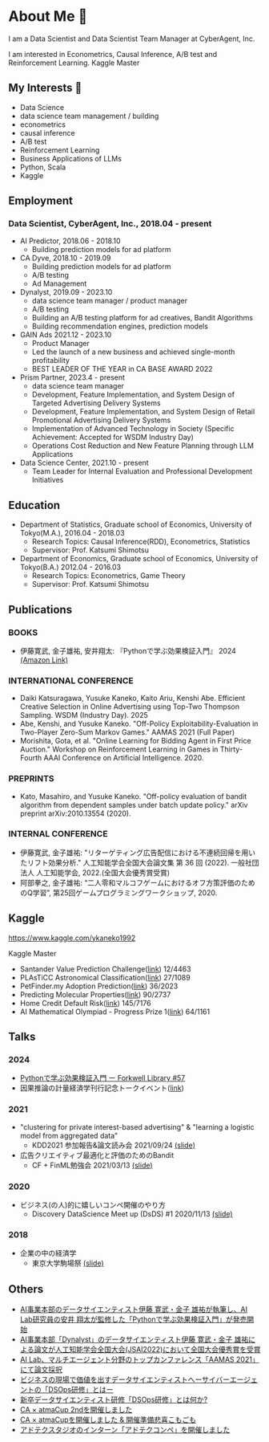 # About Me 👋
I am a Data Scientist and Data Scientist Team Manager at CyberAgent, Inc.

I am interested in Econometrics, Causal Inference, A/B test and Reinforcement Learning.
Kaggle Master

## My Interests 🔭
* Data Science
* data science team management / building
* econometrics
* causal inference
* A/B test
* Reinforcement Learning
* Business Applications of LLMs
* Python, Scala
* Kaggle

## Employment
### Data Scientist, CyberAgent, Inc., 2018.04 - present

* AI Predictor, 2018.06 - 2018.10
  * Building prediction models for ad platform
* CA Dyve, 2018.10 - 2019.09
  * Building prediction models for ad platform
  * A/B testing
  * Ad Management
* Dynalyst, 2019.09 - 2023.10
  * data science team manager / product manager
  * A/B testing
  * Building an A/B testing platform for ad creatives,  Bandit Algorithms
  * Building recommendation engines, prediction models
* GAIN Ads 2021.12 - 2023.10
  * Product Manager
  * Led the launch of a new business and achieved single-month profitability
  * BEST LEADER OF THE YEAR in CA BASE AWARD 2022  
* Prism Partner, 2023.4 - present
  * data science team manager
  * Development, Feature Implementation, and System Design of Targeted Advertising Delivery Systems
  * Development, Feature Implementation, and System Design of Retail Promotional Advertising Delivery Systems
  * Implementation of Advanced Technology in Society (Specific Achievement: Accepted for WSDM Industry Day)
  * Operations Cost Reduction and New Feature Planning through LLM Applications
* Data Science Center, 2021.10 - present
  * Team Leader for Internal Evaluation and Professional Development Initiatives

## Education
* Department of Statistics, Graduate school of Economics, University of Tokyo(M.A.), 2016.04 - 2018.03
  * Research Topics: Causal Inference(RDD), Econometrics, Statistics
  * Supervisor: Prof. Katsumi Shimotsu
* Department of Economics, Graduate school of Economics, University of Tokyo(B.A.) 2012.04 - 2016.03
  * Research Topics: Econometrics, Game Theory
  * Supervisor: Prof. Katsumi Shimotsu

## Publications
### BOOKS
* 伊藤寛武, 金子雄祐, 安井翔太: 『Pythonで学ぶ効果検証入門』 2024 [(Amazon Link)](https://www.amazon.co.jp/Python%E3%81%A7%E5%AD%A6%E3%81%B6%E5%8A%B9%E6%9E%9C%E6%A4%9C%E8%A8%BC%E5%85%A5%E9%96%80-%E5%AE%89%E4%BA%95-%E7%BF%94%E5%A4%AA/dp/427423116X)

### INTERNATIONAL CONFERENCE
* Daiki Katsuragawa, Yusuke Kaneko, Kaito Ariu, Kenshi Abe. Efficient Creative Selection in Online Advertising using Top-Two Thompson Sampling. WSDM (Industry Day). 2025
* Abe, Kenshi, and Yusuke Kaneko. "Off-Policy Exploitability-Evaluation in Two-Player Zero-Sum Markov Games." AAMAS 2021 (Full Paper)
* Morishita, Gota, et al. "Online Learning for Bidding Agent in First Price Auction." Workshop on Reinforcement Learning in Games in Thirty-Fourth AAAI Conference on Artificial Intelligence. 2020.

### PREPRINTS
* Kato, Masahiro, and Yusuke Kaneko. "Off-policy evaluation of bandit algorithm from dependent samples under batch update policy." arXiv preprint arXiv:2010.13554 (2020).

### INTERNAL CONFERENCE
* 伊藤寛武, 金子雄祐: "リターゲティング広告配信における不連続回帰を用いたリフト効果分析." 人工知能学会全国大会論文集 第 36 回 (2022). 一般社団法人 人工知能学会, 2022.(全国大会優秀賞受賞)
* 阿部拳之, 金子雄祐: “二人零和マルコフゲームにおけるオフ方策評価のためのQ学習”, 第25回ゲームプログラミングワークショップ, 2020.

## Kaggle
https://www.kaggle.com/ykaneko1992

Kaggle Master

* Santander Value Prediction Challenge([link](https://www.kaggle.com/competitions/santander-value-prediction-challenge)) 12/4463
* PLAsTiCC Astronomical Classification([link](https://www.kaggle.com/competitions/PLAsTiCC-2018)) 27/1089
* PetFinder.my Adoption Prediction([link](https://www.kaggle.com/competitions/petfinder-adoption-prediction)) 36/2023
* Predicting Molecular Properties([link](https://www.kaggle.com/competitions/champs-scalar-coupling)) 90/2737
* Home Credit Default Risk([link](https://www.kaggle.com/competitions/home-credit-default-risk)) 145/7176
* AI Mathematical Olympiad - Progress Prize 1([link](https://www.kaggle.com/competitions/ai-mathematical-olympiad-prize)) 64/1161

## Talks
### 2024

* [Pythonで学ぶ効果検証入門 ー Forkwell Library #57](https://forkwell.connpass.com/event/323515/)
* 因果推論の計量経済学刊行記念トークイベント([link](https://x.com/keisemi/status/1839081196250345483))

### 2021
* "clustering for private interest-based advertising" & "learning a logistic model from aggregated data"
  * KDD2021 参加報告&論文読み会 2021/09/24 [(slide)](https://speakerdeck.com/ykaneko1992/kdd-2021-du-mihui-clustering-for-private-interest-based-advertising-and-learning-a-logistic-model-from-aggregated-data)
* 広告クリエイティブ最適化と評価のためのBandit
  * CF + FinML勉強会  2021/03/13 [(slide)](https://speakerdeck.com/ykaneko1992/guang-gao-kurieiteihuzui-shi-hua-toping-jia-falsetamefalsebandit)

### 2020
* ビジネス(の人)的に嬉しいコンペ開催のやり方
  * Discovery DataScience Meet up (DsDS) #1 2020/11/13 [(slide)](https://speakerdeck.com/ykaneko1992/bizinesu-falseren-de-nixi-siikonpekai-cui-falseyarifang)

### 2018
* 企業の中の経済学
  * 東京大学駒場祭 [(slide)](https://speakerdeck.com/ykaneko1992/qi-ye-nozhong-nojing-ji-xue)

## Others

* [AI事業本部のデータサイエンティスト伊藤 寛武・金子 雄祐が執筆し、AI Lab研究員の安井 翔太が監修した「Pythonで学ぶ効果検証入門」が発売開始](https://www.cyberagent.co.jp/techinfo/news/detail/id=30264)
* [AI事業本部「Dynalyst」のデータサイエンティスト伊藤 寛武・金子 雄祐による論文が人工知能学会全国大会(JSAI2022)において全国大会優秀賞を受賞](https://www.cyberagent.co.jp/techinfo/news/detail/id=28203)
* [AI Lab、マルチエージェント分野のトップカンファレンス「AAMAS 2021」にて論文採択](https://www.cyberagent.co.jp/news/detail/id=25642)
* [ビジネスの現場で価値を出すデータサイエンティストへーサイバーエージェントの「DSOps研修」とはー](https://www.cyberagent.co.jp/way/list/detail/id=27366)
* [新卒データサイエンティスト研修「DSOps研修」とは何か?](https://developers.cyberagent.co.jp/blog/archives/34628/)
* [CA × atmaCup 2ndを開催しました](https://developers.cyberagent.co.jp/blog/archives/28220/)
* [CA × atmaCupを開催しました & 開催準備悲喜こもごも](https://developers.cyberagent.co.jp/blog/archives/24684/)
* [アドテクスタジオのインターン「アドテクコンペ」を開催しました](https://developers.cyberagent.co.jp/blog/archives/18636/)


<!--
**ykaneko1992/ykaneko1992** is a ✨ _special_ ✨ repository because its `README.md` (this file) appears on your GitHub profile.

Here are some ideas to get you started:

- 🔭 I’m currently working on ...
- 🌱 I’m currently learning ...
- 👯 I’m looking to collaborate on ...
- 🤔 I’m looking for help with ...
- 💬 Ask me about ...
- 📫 How to reach me: ...
- 😄 Pronouns: ...
- ⚡ Fun fact: ...
-->
